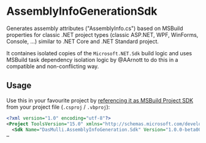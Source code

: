 # AssemblyInfoGenerationSdk

Generates assembly attributes ("AssemblyInfo.cs") based on MSBuild properties for classic .NET project types (classic ASP.NET, WPF, WinForms, Console, ...) similar to .NET Core and .NET Standard project.

It containes isolated copies of the `Microsoft.NET.Sdk` build logic and uses MSBuild task dependency isolation logic by @AArnott to do this in a compatible and non-conflicting way.

## Usage

Use this in your favourite project by [referencing it as MSBuild Project SDK](https://docs.microsoft.com/en-us/visualstudio/msbuild/how-to-use-project-sdk) from your project file (`.csproj` / `.vbproj`):

```xml
<?xml version="1.0" encoding="utf-8"?>
<Project ToolsVersion="15.0" xmlns="http://schemas.microsoft.com/developer/msbuild/2003">
  <Sdk Name="DasMulli.AssemblyInfoGeneration.Sdk" Version="1.0.0-beta001" />
…
```